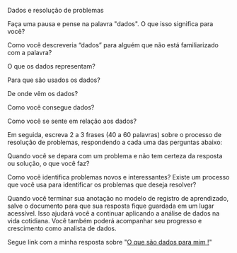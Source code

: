 Dados e resolução de problemas

Faça uma pausa e pense na palavra "dados". O que isso significa para você? 

Como você descreveria “dados” para alguém que não está familiarizado com a palavra?

O que os dados representam?

Para que são usados os dados?

De onde vêm os dados? 

Como você consegue dados?

Como você se sente em relação aos dados?

Em seguida, escreva 2 a 3 frases (40 a 60 palavras) sobre o processo de resolução de problemas, respondendo a cada uma das perguntas abaixo:

Quando você se depara com um problema e não tem certeza da resposta ou solução, o que você faz? 

Como você identifica problemas novos e interessantes? Existe um processo que você usa para identificar os problemas que deseja resolver?

Quando você terminar sua anotação no modelo de registro de aprendizado, salve o documento para que sua resposta fique guardada em um lugar acessível. Isso ajudará você a continuar aplicando a análise de dados na vida cotidiana. Você também poderá acompanhar seu progresso e crescimento como analista de dados.

Segue link com a minha resposta sobre
"[O que são dados para mim !](https://docs.google.com/document/d/1h8h25egl701WDTF_PfYEE-HkjB5hsR8y/edit?usp=sharing&ouid=118370830079137589259&rtpof=true&sd=true)"
